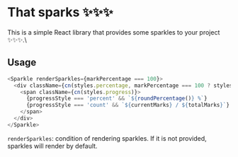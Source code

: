 # That sparks ✨✨✨

This is a simple React library that provides some sparkles to your project ✨✨✨.\

## Usage

```typescript jsx
<Sparkle renderSparkles={markPercentage === 100}>
  <div className={cn(styles.percentage, markPercentage === 100 ? styles.oneHundred : '')}>
    <span className={cn(styles.progress)}>
      {progressStyle === 'percent' && `${roundPercentage()} %`}
      {progressStyle === 'count' && `${currentMarks} / ${totalMarks}`}
    </span>
  </div>
</Sparkle>
```

``renderSparkles``: condition of rendering sparkles. If it is not provided, sparkles will render by default.